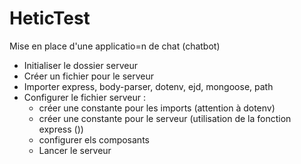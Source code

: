 # HeticTest

Mise en place d'une applicatio=n de chat (chatbot)

- Initialiser le dossier serveur 
- Créer un fichier pour le serveur
- Importer express, body-parser, dotenv, ejd, mongoose, path
- Configurer le fichier serveur : 
    - créer une constante pour les imports (attention à dotenv)
    - créer une constante pour le serveur (utilisation de la fonction express ())
    - configurer els composants
    - Lancer le serveur